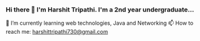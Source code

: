 ### Hi there 👋 I'm Harshit Tripathi. I'm a 2nd year undergraduate...

<!--
**coderharsx1122/coderharsx1122** is a ✨ _special_ ✨ repository because its `README.md` (this file) appears on your GitHub profile.

Here are some ideas to get you started:

- 🔭 I’m currently working on ...
- 🌱 I’m currently learning web technologies, Java and Networking
- 👯 I’m looking to collaborate on projects
- 🤔 I’m looking for help with ...
- 📫 How to reach me: ...
- 😄 Pronouns: ...
- ⚡ Fun fact: ...
-->
🌱 I’m currently learning web technologies, Java and Networking
📫 How to reach me: harshittripathi730@gmail.com
